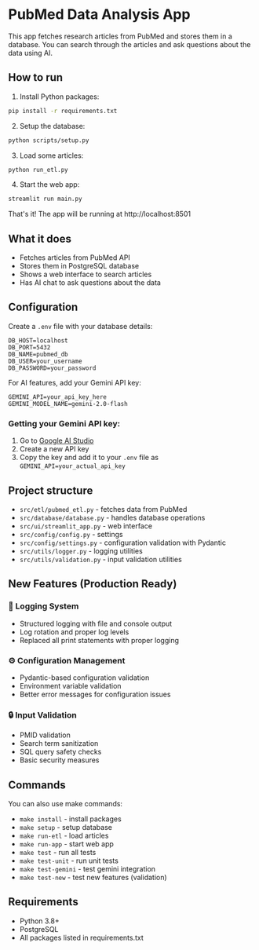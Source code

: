 # PubMed Data Analysis App

This app fetches research articles from PubMed and stores them in a database. You can search through the articles and ask questions about the data using AI.

## How to run

1. Install Python packages:
```bash
pip install -r requirements.txt
```

2. Setup the database:
```bash
python scripts/setup.py
```

3. Load some articles:
```bash
python run_etl.py
```

4. Start the web app:
```bash
streamlit run main.py
```

That's it! The app will be running at http://localhost:8501

## What it does

- Fetches articles from PubMed API
- Stores them in PostgreSQL database
- Shows a web interface to search articles
- Has AI chat to ask questions about the data

## Configuration

Create a `.env` file with your database details:
```
DB_HOST=localhost
DB_PORT=5432
DB_NAME=pubmed_db
DB_USER=your_username
DB_PASSWORD=your_password
```

For AI features, add your Gemini API key:
```
GEMINI_API=your_api_key_here
GEMINI_MODEL_NAME=gemini-2.0-flash
```

### Getting your Gemini API key:
1. Go to [Google AI Studio](https://makersuite.google.com/app/apikey)
2. Create a new API key
3. Copy the key and add it to your `.env` file as `GEMINI_API=your_actual_api_key`

## Project structure

- `src/etl/pubmed_etl.py` - fetches data from PubMed
- `src/database/database.py` - handles database operations
- `src/ui/streamlit_app.py` - web interface
- `src/config/config.py` - settings
- `src/config/settings.py` - configuration validation with Pydantic
- `src/utils/logger.py` - logging utilities
- `src/utils/validation.py` - input validation utilities

## New Features (Production Ready)


### 📝 Logging System
- Structured logging with file and console output
- Log rotation and proper log levels
- Replaced all print statements with proper logging

### ⚙️ Configuration Management
- Pydantic-based configuration validation
- Environment variable validation
- Better error messages for configuration issues

### 🔒 Input Validation
- PMID validation
- Search term sanitization
- SQL query safety checks
- Basic security measures

## Commands

You can also use make commands:
- `make install` - install packages
- `make setup` - setup database
- `make run-etl` - load articles
- `make run-app` - start web app
- `make test` - run all tests
- `make test-unit` - run unit tests
- `make test-gemini` - test gemini integration
- `make test-new` - test new features (validation)

## Requirements

- Python 3.8+
- PostgreSQL
- All packages listed in requirements.txt
